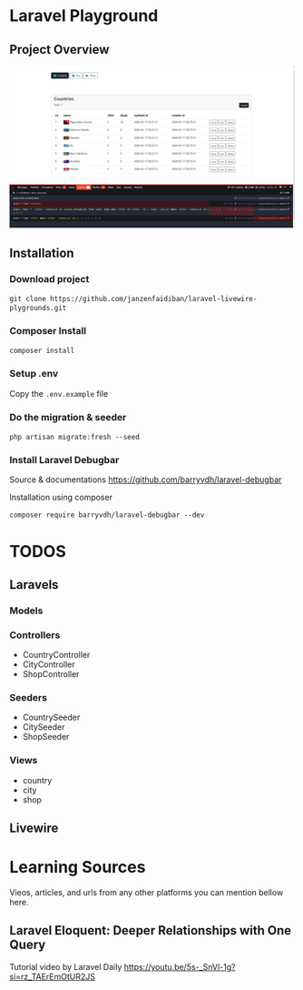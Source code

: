 # Laravel Playground

## Project Overview

<img src="public/images/country.png">

## Installation

### Download project
```
git clone https://github.com/janzenfaidiban/laravel-livewire-plygrounds.git
```

### Composer Install

```
composer install
```

### Setup .env

Copy the ```.env.example``` file

### Do the migration & seeder

```
php artisan migrate:fresh --seed
```

### Install Laravel Debugbar

Source & documentations
https://github.com/barryvdh/laravel-debugbar

Installation using composer

```
composer require barryvdh/laravel-debugbar --dev
```

# TODOS

## Laravels

### Models

### Controllers
<ul>
    <li>CountryController</li>
    <li>CityController</li>
    <li>ShopController</li>
</ul>

### Seeders
<ul>
    <li>CountrySeeder</li>
    <li>CitySeeder</li>
    <li>ShopSeeder</li>
</ul>

### Views

<ul>
    <li>country</li>
    <li>city</li>
    <li>shop</li>
</ul>

## Livewire

# Learning Sources

Vieos, articles, and urls from any other platforms you can mention bellow here.

## Laravel Eloquent: Deeper Relationships with One Query

Tutorial video by Laravel Daily
https://youtu.be/5s-_SnVl-1g?si=rz_TAErEmOtUR2JS